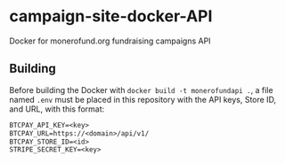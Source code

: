 # campaign-site-docker-API
Docker for monerofund.org fundraising campaigns API

## Building

Before building the Docker with `docker build -t monerofundapi .`, a file named `.env` must be placed in this repository with the API keys, Store ID, and URL, with this format:

```txt
BTCPAY_API_KEY=<key>
BTCPAY_URL=https://<domain>/api/v1/
BTCPAY_STORE_ID=<id>
STRIPE_SECRET_KEY=<key>
```
